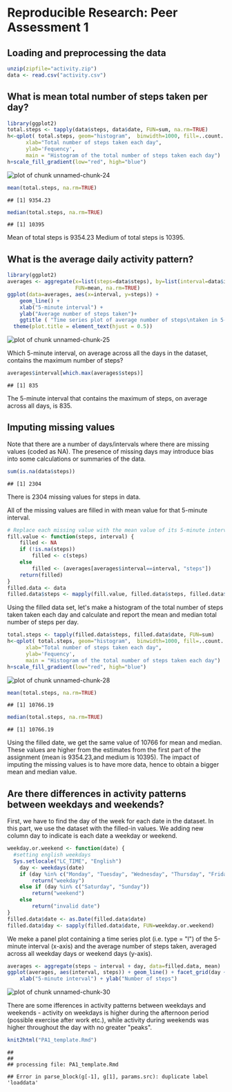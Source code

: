 # Reproducible Research: Peer Assessment 1

## Loading and preprocessing the data

```r
unzip(zipfile="activity.zip")
data <- read.csv("activity.csv")
```

## What is mean total number of steps taken per day?

```r
library(ggplot2)
total.steps <- tapply(data$steps, data$date, FUN=sum, na.rm=TRUE)
h<-qplot( total.steps, geom="histogram",  binwidth=1000, fill=..count..,
      xlab="Total number of steps taken each day", 
      ylab='Fequency', 
      main = "Histogram of the total number of steps taken each day")
h+scale_fill_gradient(low="red", high="blue")
```

![plot of chunk unnamed-chunk-24](figure/unnamed-chunk-24-1.png)

```r
mean(total.steps, na.rm=TRUE)
```

```
## [1] 9354.23
```

```r
median(total.steps, na.rm=TRUE)
```

```
## [1] 10395
```
Mean of total steps is 9354.23
Medium of total steps is 10395.

## What is the average daily activity pattern?

```r
library(ggplot2)
averages <- aggregate(x=list(steps=data$steps), by=list(interval=data$interval),
                      FUN=mean, na.rm=TRUE)
ggplot(data=averages, aes(x=interval, y=steps)) +
    geom_line() +
    xlab("5-minute interval") +
    ylab("Average number of steps taken")+
    ggtitle ( "Time series plot of average number of steps\ntaken in 5-minute interval")+
  theme(plot.title = element_text(hjust = 0.5))
```

![plot of chunk unnamed-chunk-25](figure/unnamed-chunk-25-1.png)

Which 5-minute interval, on average across all the days in the dataset, contains the maximum number of steps?

```r
averages$interval[which.max(averages$steps)]
```

```
## [1] 835
```
The 5-minute interval that contains the maximum of steps, on average across all days, is 835.

## Imputing missing values

Note that there are a number of days/intervals where there are missing values (coded as NA). The presence of missing days may introduce bias into some calculations or summaries of the data.


```r
sum(is.na(data$steps))
```

```
## [1] 2304
```
There is 2304 missing values for steps in data.

All of the missing values are filled in with mean value for that 5-minute
interval.


```r
# Replace each missing value with the mean value of its 5-minute interval
fill.value <- function(steps, interval) {
    filled <- NA
    if (!is.na(steps))
        filled <- c(steps)
    else
        filled <- (averages[averages$interval==interval, "steps"])
    return(filled)
}
filled.data <- data
filled.data$steps <- mapply(fill.value, filled.data$steps, filled.data$interval)
```
Using the filled data set, let's make a histogram of the total number of steps taken taken each day and calculate and report the mean and median total number of steps per day.


```r
total.steps <- tapply(filled.data$steps, filled.data$date, FUN=sum)
h<-qplot( total.steps, geom="histogram",  binwidth=1000, fill=..count..,
      xlab="Total number of steps taken each day", 
      ylab='Fequency', 
      main = "Histogram of the total number of steps taken each day")
h+scale_fill_gradient(low="red", high="blue")
```

![plot of chunk unnamed-chunk-28](figure/unnamed-chunk-28-1.png)

```r
mean(total.steps, na.rm=TRUE)
```

```
## [1] 10766.19
```

```r
median(total.steps, na.rm=TRUE)
```

```
## [1] 10766.19
```

Using the filled date, we get the same value of 10766 for mean and median.
These values are higher from the estimates from the first part of the assignment (mean is 9354.23,and medium is 10395). The impact of imputing the missing values is to have more data, hence to obtain a bigger mean and median value.

## Are there differences in activity patterns between weekdays and weekends?
First, we have to find the day of the week for each date in the dataset. In this part, we use the dataset with the filled-in values.
We adding new column day to indicate is each date a weekday or weekend.


```r
weekday.or.weekend <- function(date) {
  #setting english weekdays
  Sys.setlocale("LC_TIME", "English")
    day <- weekdays(date)
    if (day %in% c("Monday", "Tuesday", "Wednesday", "Thursday", "Friday"))
        return("weekday")
    else if (day %in% c("Saturday", "Sunday"))
        return("weekend")
    else
        return("invalid date")
}
filled.data$date <- as.Date(filled.data$date)
filled.data$day <- sapply(filled.data$date, FUN=weekday.or.weekend)
```

We meke a panel plot containing a time series plot (i.e. type = "l") of the 5-minute interval (x-axis) and the average number of steps taken, averaged across all weekday days or weekend days (y-axis).


```r
averages <- aggregate(steps ~ interval + day, data=filled.data, mean)
ggplot(averages, aes(interval, steps)) + geom_line() + facet_grid(day ~ .) +
    xlab("5-minute interval") + ylab("Number of steps")
```

![plot of chunk unnamed-chunk-30](figure/unnamed-chunk-30-1.png)

There are some ifferences in activity patterns between weekdays and weekends - activity on weekdays is higher during the afternoon period (possible exercise after work etc.), while activity during weekends was higher throughout the day with no greater "peaks".

```r
knit2html("PA1_template.Rmd")
```

```
## 
## 
## processing file: PA1_template.Rmd
```

```
## Error in parse_block(g[-1], g[1], params.src): duplicate label 'loaddata'
```
